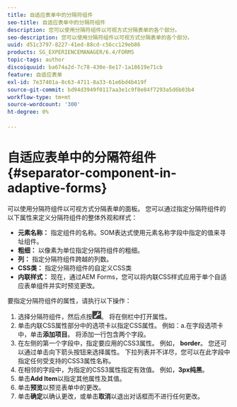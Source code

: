 ```yaml
---
title: 自适应表单中的分隔符组件
seo-title: 自适应表单中的分隔符组件
description: 您可以使用分隔符组件以可视方式分隔表单的各个部分。
seo-description: 您可以使用分隔符组件以可视方式分隔表单的各个部分。
uuid: d51c3797-8227-41ed-88cd-c56cc129eb86
products: SG_EXPERIENCEMANAGER/6.4/FORMS
topic-tags: author
discoiquuid: ba674a2d-7c78-430e-8e17-1a18619e71cb
feature: 自适应表单
exl-id: 7e37401a-8c63-4711-8a33-61e6bd4b419f
source-git-commit: bd94d3949f0117aa3e1c9f0e84f7293a5d6b03b4
workflow-type: tm+mt
source-wordcount: '300'
ht-degree: 0%

---
```


# 自适应表单中的分隔符组件{#separator-component-in-adaptive-forms}

可以使用分隔符组件以可视方式分隔表单的面板。 您可以通过指定分隔符组件的以下属性来定义分隔符组件的整体外观和样式：

* **元素名称：** 指定组件的名称。SOM表达式使用元素名称字段中指定的值来寻址组件。
* **粗细：** 以像素为单位指定分隔符组件的粗细。
* **列：** 指定分隔符组件跨越的列数。
* **CSS类：** 指定分隔符组件的自定义CSS类
* **内联样式：** 现在，通过AEM Forms，您可以将内联CSS样式应用于单个自适应表单组件并实时预览更改。

要指定分隔符组件的属性，请执行以下操作：

1. 选择分隔符组件，然后点按![cmppr](assets/cmppr.png)。 将在侧栏中打开属性。
1. 单击内联CSS属性部分中的选项卡以指定CSS属性。 例如：a.在字段选项卡中，单击&#x200B;**添加项目**。 将添加一行包含两个字段。
1. 在左侧的第一个字段中，指定要应用的CSS3属性。 例如， **border**。 您还可以通过单击向下箭头按钮来选择属性。 下拉列表并不详尽，您可以在此字段中指定任何受支持的CSS3属性名称。
1. 在相邻的字段中，为指定的CSS3属性指定有效值。 例如，**3px纯黑**。
1. 单击&#x200B;**Add Item**&#x200B;以指定其他属性及其值。
1. 单击&#x200B;**预览**&#x200B;以预览表单中的更改。
1. 单击&#x200B;**确定**&#x200B;以确认更改，或单击**取消**以退出对话框而不进行任何更改。
